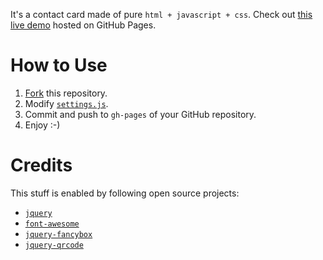 It's a contact card made of pure `html + javascript + css`. Check out [this live demo](http://songgao.github.com/contact) hosted on GitHub Pages.

# How to Use

1. [Fork](https://help.github.com/articles/fork-a-repo) this repository.
2. Modify [`settings.js`](https://github.com/songgao/contact/blob/gh-pages/settings.js).
3. Commit and push to `gh-pages` of your GitHub repository.
4. Enjoy :-)

# Credits

This stuff is enabled by following open source projects:

* [`jquery`](http://jquery.com/)
* [`font-awesome`](http://fortawesome.github.com/Font-Awesome/)
* [`jquery-fancybox`](http://fancyapps.com/fancybox/)
* [`jquery-qrcode`](http://jeromeetienne.github.com/jquery-qrcode/)
